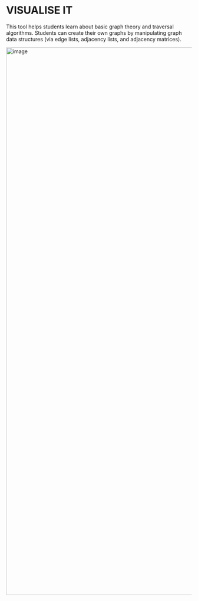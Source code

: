 <h1>VISUALISE IT</h1>

This tool helps students learn about basic graph theory and traversal algorithms. Students can create their own graphs by manipulating graph data 
structures (via edge lists, adjacency lists, and adjacency matrices).

<img width="1484" alt="image" src="https://user-images.githubusercontent.com/54029493/193501179-a06eb502-d0ee-4b6e-98fc-ff7693ea88b0.png">

